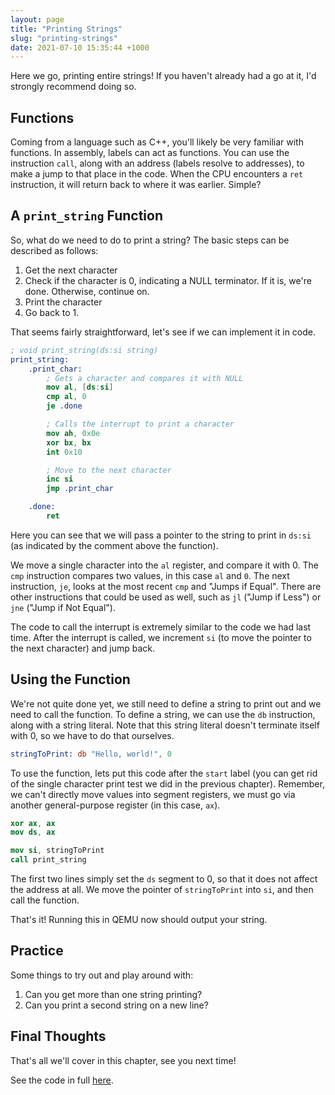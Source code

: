 ```yaml
---
layout: page
title: "Printing Strings"
slug: "printing-strings"
date: 2021-07-10 15:35:44 +1000
---
```


Here we go, printing entire strings! If you haven't already had a go at it, I'd strongly recommend doing so.

## Functions
Coming from a language such as C++, you'll likely be very familiar with functions. In assembly, labels can act as functions. You can use the instruction `call`, along with an address (labels resolve to addresses), to make a jump to that place in the code. When the CPU encounters a `ret` instruction, it will return back to where it was earlier. Simple?

## A `print_string` Function
So, what do we need to do to print a string? The basic steps can be described as follows:
1. Get the next character
2. Check if the character is 0, indicating a NULL terminator. If it is, we're done. Otherwise, continue on.
3. Print the character
4. Go back to 1.

That seems fairly straightforward, let's see if we can implement it in code.

```nasm
; void print_string(ds:si string)
print_string:
	.print_char:
		; Gets a character and compares it with NULL
		mov al, [ds:si]
		cmp al, 0
		je .done

		; Calls the interrupt to print a character
		mov ah, 0x0e
		xor bx, bx
		int 0x10

		; Move to the next character
		inc si
		jmp .print_char

	.done:
		ret
```

Here you can see that we will pass a pointer to the string to print in `ds:si` (as indicated by the comment above the function).

We move a single character into the `al` register, and compare it with 0. The `cmp` instruction compares two values, in this case `al` and `0`. The next instruction, `je`, looks at the most recent `cmp` and "Jumps if Equal". There are other instructions that could be used as well, such as `jl` ("Jump if Less") or `jne` ("Jump if Not Equal").

The code to call the interrupt is extremely similar to the code we had last time. After the interrupt is called, we increment `si` (to move the pointer to the next character) and jump back.

## Using the Function
We're not quite done yet, we still need to define a string to print out and we need to call the function. To define a string, we can use the `db` instruction, along with a string literal. Note that this string literal doesn't terminate itself with 0, so we have to do that ourselves.

```nasm
stringToPrint: db "Hello, world!", 0
```

To use the function, lets put this code after the `start` label (you can get rid of the single character print test we did in the previous chapter). Remember, we can't directly move values into segment registers, we must go via another general-purpose register (in this case, `ax`).
```nasm
xor ax, ax
mov ds, ax

mov si, stringToPrint
call print_string
```

The first two lines simply set the `ds` segment to 0, so that it does not affect the address at all. We move the pointer of `stringToPrint` into `si`, and then call the function.

That's it! Running this in QEMU now should output your string.

## Practice
Some things to try out and play around with:
1. Can you get more than one string printing?
2. Can you print a second string on a new line?

## Final Thoughts
That's all we'll cover in this chapter, see you next time!

See the code in full [here](https://github.com/FancyKillerPanda/OS-Tutorial/tree/510d03dfe4d9938a1d052bf4dbfa42c0dca930f4).
